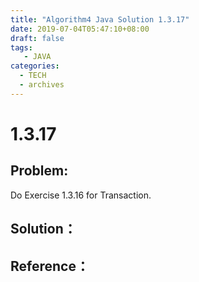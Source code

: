 ```yaml
---
title: "Algorithm4 Java Solution 1.3.17"
date: 2019-07-04T05:47:10+08:00
draft: false
tags:
   - JAVA
categories:
  - TECH
  - archives
---
```



# 1.3.17

## Problem:

Do Exercise 1.3.16 for Transaction.

## Solution：


## Reference：


